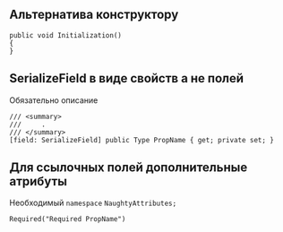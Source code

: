 ## Альтернатива конструктору

```
public void Initialization()
{
}
```

## SerializeField в виде свойств а не полей

Обязательно описание

```
/// <summary>
///     .
/// </summary>
[field: SerializeField] public Type PropName { get; private set; }
```

## Для ссылочных полей дополнительные атрибуты

Необходимый `namespace` `NaughtyAttributes;`

```
Required("Required PropName")
```
